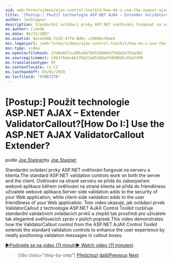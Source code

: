 ```yaml
---
uid: web-forms/videos/ajax-control-toolkit/how-do-i-use-the-aspnet-ajax-validatorcallout-extender
title: '[Postup:] Použít technologie ASP.NET AJAX – Extender ValidatorCallout? | Dokumenty Microsoft'
author: JoeStagner
description: Standardní ovládací prvky ASP.NET ověřování fungovat na serveru a klienta. Ověřování na straně serveru se přidá do zabezpečení webové aplikace, při c...
ms.author: riande
ms.date: 06/21/2007
ms.assetid: 9ece2688-72d3-4ff4-8d6c-c29698c39ae5
msc.legacyurl: /web-forms/videos/ajax-control-toolkit/how-do-i-use-the-aspnet-ajax-validatorcallout-extender
msc.type: video
ms.openlocfilehash: 27d8e85fecd05abb78453800de750da5e7b3a381
ms.sourcegitcommit: 24b1f6decbb17bb22a45166e5fdb0845c65af498
ms.translationtype: MT
ms.contentlocale: cs-CZ
ms.lasthandoff: 03/01/2019
ms.locfileid: "57067276"
---
```

<a name="how-do-i-use-the-aspnet-ajax-validatorcallout-extender"></a><span data-ttu-id="fa1ba-105">[Postup:] Použít technologie ASP.NET AJAX – Extender ValidatorCallout?</span><span class="sxs-lookup"><span data-stu-id="fa1ba-105">[How Do I:] Use the ASP.NET AJAX ValidatorCallout Extender?</span></span>
====================
<span data-ttu-id="fa1ba-106">podle [Joe Stagner](https://github.com/JoeStagner)</span><span class="sxs-lookup"><span data-stu-id="fa1ba-106">by [Joe Stagner](https://github.com/JoeStagner)</span></span>

<span data-ttu-id="fa1ba-107">Standardní ovládací prvky ASP.NET ověřování fungovat na serveru a klienta.</span><span class="sxs-lookup"><span data-stu-id="fa1ba-107">The standard ASP.NET validation controls work on both the server and the client.</span></span> <span data-ttu-id="fa1ba-108">Ověřování na straně serveru se přidá do zabezpečení webové aplikace během ověřování na straně klienta se přidá do friendliness uživatele webové aplikace.</span><span class="sxs-lookup"><span data-stu-id="fa1ba-108">Server-side validation adds to the security of your Web application, while client-side validation adds to the user friendliness of your Web application.</span></span> <span data-ttu-id="fa1ba-109">Toto video ukazuje, jak ovládací prvek ValidatorCallout z technologie ASP.NET AJAX Control Toolkit rozšiřuje standardní validačních ovládacích prvků a zlepšit tak prostředí pro uživatele tak elegantně ověřovacích zpráv v polích popisek.</span><span class="sxs-lookup"><span data-stu-id="fa1ba-109">This video demonstrates how the ValidatorCallout control from the ASP.NET AJAX Control Toolkit extends the standard validation controls to enhance the user experience by neatly positioning validation messages in callout boxes.</span></span>

[<span data-ttu-id="fa1ba-110">&#9654;Podívejte se na video (11 minut)</span><span class="sxs-lookup"><span data-stu-id="fa1ba-110">&#9654; Watch video (11 minutes)</span></span>](https://channel9.msdn.com/Blogs/ASP-NET-Site-Videos/how-do-i-use-the-aspnet-ajax-validatorcallout-extender)

> [!div class="step-by-step"]
> <span data-ttu-id="fa1ba-111">[Předchozí](how-do-i-use-the-numericupdown-extender-control.md)
> [další](how-do-i-use-the-aspnet-ajax-resizablecontrol-extender.md)</span><span class="sxs-lookup"><span data-stu-id="fa1ba-111">[Previous](how-do-i-use-the-numericupdown-extender-control.md)
[Next](how-do-i-use-the-aspnet-ajax-resizablecontrol-extender.md)</span></span>
